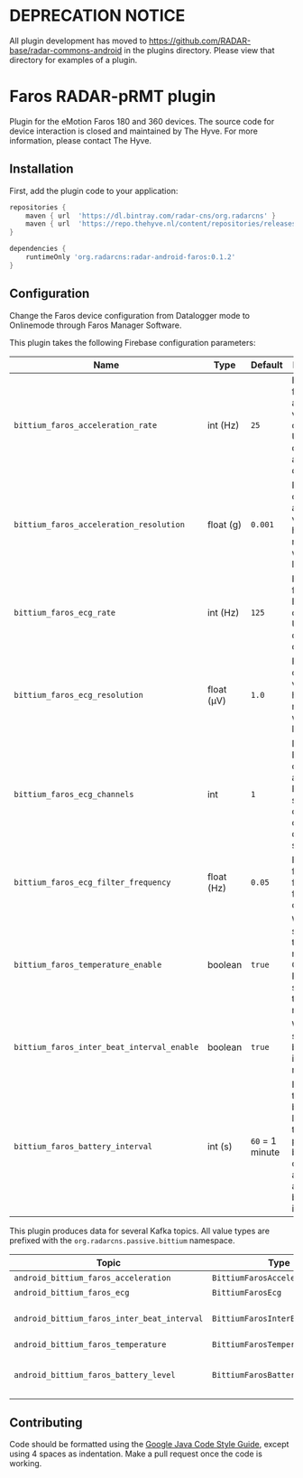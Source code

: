 # DEPRECATION NOTICE

All plugin development has moved to https://github.com/RADAR-base/radar-commons-android in the plugins directory. Please view that directory for examples of a plugin.

# Faros RADAR-pRMT plugin

Plugin for the eMotion Faros 180 and 360 devices. The source code for device interaction is
closed and maintained by The Hyve. For more information, please contact The Hyve.

## Installation

First, add the plugin code to your application:

```gradle
repositories {
    maven { url  'https://dl.bintray.com/radar-cns/org.radarcns' }
    maven { url  'https://repo.thehyve.nl/content/repositories/releases' }
}

dependencies {
    runtimeOnly 'org.radarcns:radar-android-faros:0.1.2'
}
```

## Configuration
Change the Faros device configuration from Datalogger mode to Onlinemode through Faros Manager Software.

This plugin takes the following Firebase configuration parameters:

| Name | Type | Default | Description |
| ---- | ---- | ------- | ----------- |
| `bittium_faros_acceleration_rate` | int (Hz) | `25` | How frequently acceleration values are collected. Use `0` to disable acceleration data. |
| `bittium_faros_acceleration_resolution` | float (g) | `0.001` | Resolution of acceleration values. A higher resolution will result in lower range. |
| `bittium_faros_ecg_rate` | int (Hz) | `125` | How frequently ECG data is collected. Use `0` to disable ECG data. |
| `bittium_faros_ecg_resolution` | float (µV) | `1.0` | Resolution of ECG values. A higher resolution will result in lower range. |
| `bittium_faros_ecg_channels` | int | `1` | Number of ECG channels to activate. Faros 360 supports 3 channels, other devices support 1. |
| `bittium_faros_ecg_filter_frequency` | float (Hz) | `0.05` | High pass filter frequency for the ECG channel. |
| `bittium_faros_temperature_enable` | boolean | `true` | Whether to send temperature readings. Only the Faros 360 supports temperature readings. |
| `bittium_faros_inter_beat_interval_enable` | boolean | `true` | Whether to send inter-beat-interval readings. |
| `bittium_faros_battery_interval` | int (s) | `60` = 1 minute | How often to send the battery level. Use `0` to disable precise battery level collection and opt for approximate battery level instead. |

This plugin produces data for several Kafka topics. All value types are prefixed with the `org.radarcns.passive.bittium` namespace.

| Topic | Type | Description |
| ----- | ---- | ----------- |
| `android_bittium_faros_acceleration` | `BittiumFarosAcceleration` | Acceleration values. |
| `android_bittium_faros_ecg` | `BittiumFarosEcg` | ECG signal. |
| `android_bittium_faros_inter_beat_interval` | `BittiumFarosInterBeatInterval` | Inter-beat-interval derived from the ECG signal. |
| `android_bittium_faros_temperature` | `BittiumFarosTemperature` | Temperature. |
| `android_bittium_faros_battery_level` | `BittiumFarosBatteryLevel` | Battery level. If `battery_level_interval` is set to `0`, this is an approximation. |

## Contributing

Code should be formatted using the [Google Java Code Style Guide](https://google.github.io/styleguide/javaguide.html), except using 4 spaces as indentation. Make a pull request once the code is working.
